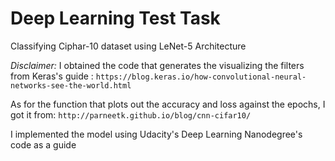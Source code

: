 # Deep Learning Test Task
Classifying Ciphar-10 dataset using LeNet-5 Architecture

*Disclaimer:* 
I obtained the code that generates the visualizing the filters from Keras's guide : 
`https://blog.keras.io/how-convolutional-neural-networks-see-the-world.html`

As for the function that plots out the accuracy and loss against the epochs, I got it from:
`http://parneetk.github.io/blog/cnn-cifar10/`

I implemented the model using Udacity's Deep Learning Nanodegree's code as a guide
